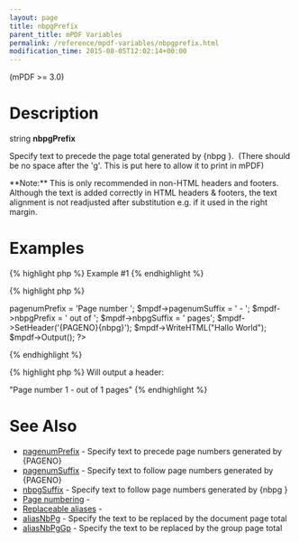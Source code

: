 ```yaml
---
layout: page
title: nbpgPrefix
parent_title: mPDF Variables
permalink: /reference/mpdf-variables/nbpgprefix.html
modification_time: 2015-08-05T12:02:14+00:00
---
```


(mPDF >= 3.0)

# Description

string **nbpgPrefix**

Specify text to precede the page total generated by {nbpg }.  <span class="parameter">(There should be no space after the 'g'. This is put here to allow it to print in mPDF)</span>

<div class="alert alert-info" role="alert">**Note:** This is only recommended in non-HTML headers and footers. Although the text is added correctly in HTML headers &amp; footers, the text alignment is not readjusted after substitution e.g. if it used in the right margin.</div>

# Examples

{% highlight php %}
Example #1
{% endhighlight %}

{% highlight php %}
<?php

$mpdf = new mPDF();

$mpdf->pagenumPrefix = 'Page number ';

$mpdf->pagenumSuffix = ' - ';

$mpdf->nbpgPrefix = ' out of ';

$mpdf->nbpgSuffix = ' pages';

$mpdf->SetHeader('{PAGENO}{nbpg}');

$mpdf->WriteHTML("Hallo World");

$mpdf->Output();

?>
{% endhighlight %}

{% highlight php %}
Will output a header:

"Page number 1 - out of 1 pages"
{% endhighlight %}

# See Also

<ul>
<li class="manual_boxlist"><a href="{{ "/reference/mpdf-variables/pagenumprefix.html" | prepend: site.baseurl }}">pagenumPrefix</a> - Specify text to precede page numbers generated by {PAGENO}

</li>
<li class="manual_boxlist"><a href="{{ "/reference/mpdf-variables/pagenumsuffix.html" | prepend: site.baseurl }}">pagenumSuffix</a> - Specify text to follow page numbers generated by {PAGENO}</li>
<li class="manual_boxlist"><a href="{{ "/reference/mpdf-variables/nbpgsuffix.html" | prepend: site.baseurl }}">nbpgSuffix</a> - Specify text to follow page numbers generated by {nbpg }</li>
<li class="manual_boxlist"><a href="{{ "/paging/page-numbering.html" | prepend: site.baseurl }}">Page numbering</a> -

</li>
<li class="manual_boxlist"><a href="{{ "/what-else-can-i-do/replaceable-aliases.html" | prepend: site.baseurl }}">Replaceable aliases</a> - </li>
<li class="manual_boxlist"><a href="{{ "/reference/mpdf-variables/aliasnbpg.html" | prepend: site.baseurl }}">aliasNbPg</a> - Specify the text to be replaced by the document page total</li>
<li class="manual_boxlist"><a href="{{ "/reference/mpdf-variables/aliasnbpggp.html" | prepend: site.baseurl }}">aliasNbPgGp</a> - Specify the text to be replaced by the group page total</li>
</ul>


